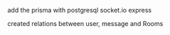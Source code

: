 add the prisma with postgresql
socket.io
express


created relations between user, message and Rooms 